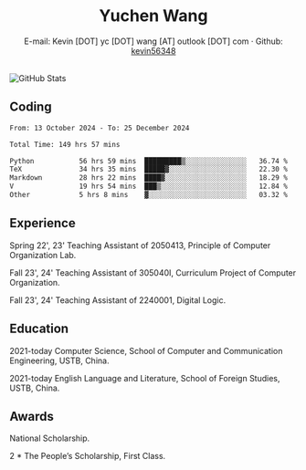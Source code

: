  <center>
     <h1>Yuchen Wang</h1>
     <div>
         <span>
             E-mail:
             Kevin [DOT] yc [DOT] wang [AT] outlook [DOT] com
         </span>
         ·
         <span>
             Github:
             <a href="https://github.com/kevin56348">kevin56348</a>
         </span>
     </div>
 </center>
<br>
<p><img src="https://github-readme-stats.vercel.app/api?username=kevin56348&amp;show_icons=true" alt="GitHub Stats"></p>

## Coding

<!-- ![Top Langs](https://github-readme-stats.vercel.app/api/top-langs/?username=kevin56348) -->

<!--START_SECTION:waka-->

```txt
From: 13 October 2024 - To: 25 December 2024

Total Time: 149 hrs 57 mins

Python           56 hrs 59 mins  █████████▒░░░░░░░░░░░░░░░   36.74 %
TeX              34 hrs 35 mins  █████▓░░░░░░░░░░░░░░░░░░░   22.30 %
Markdown         28 hrs 22 mins  ████▓░░░░░░░░░░░░░░░░░░░░   18.29 %
V                19 hrs 54 mins  ███▒░░░░░░░░░░░░░░░░░░░░░   12.84 %
Other            5 hrs 8 mins    ▓░░░░░░░░░░░░░░░░░░░░░░░░   03.32 %
```

<!--END_SECTION:waka-->

## Experience 

Spring 22', 23' Teaching Assistant of 2050413, Principle of Computer Organization Lab.

Fall 23', 24' Teaching Assistant of 305040I, Curriculum Project of Computer Organization.

Fall 23', 24' Teaching Assistant of 2240001, Digital Logic.

## Education

2021-today Computer Science, School of Computer and Communication Engineering, USTB, China.

2021-today English Language and Literature, School of Foreign Studies, USTB, China.

## Awards

National Scholarship.

2 * The People’s Scholarship, First Class.
